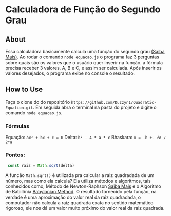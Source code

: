 # Calculadora de Função do Segundo Grau

## About
 Essa calculadora basicamente calcula uma função do segundo grau [(Saiba Mais)](https://pt.wikipedia.org/wiki/Fun%C3%A7%C3%A3o_quadr%C3%A1tica). Ao rodar o comando ``node equacao.js`` o programa faz 3 perguntas sobre quais são os valores que o usuário quer inserir na função.
 a fórmula precisa receber 3 valores, A, B e C, e assim ser calculada. Após inserir os valores desejados, o programa exibe no console o resultado.

 ## How to Use
 Faça o clone do do repositório ``https://github.com/Duzzyn1/Quadratic-Equation.git``. Em seguida abra o terminal na pasta do projeto e digite o comando ``node equacao.js``.

 ### Fórmulas
 Equação: ``ax² + bx + c = 0``
 Delta: ``b² - 4 * a * c``
 Bhaskara: ``x = -b +- √Δ / 2*a``

### Pontos:
```javascript
 const raiz = Math.sqrt(delta)
```
A função ``Math.sqrt()`` é utilizada pra calcular a raiz quadradada de um número, mas como ela calcula? Ela utiliza métodos e algoritmos, tais conhecidos como; Método de Newton-Raphson [Saiba Mais](https://pt.wikipedia.org/wiki/M%C3%A9todo_de_Newton%E2%80%93Raphson) e o Algoritmo de Babilônia [Babylonian Method](https://en.wikipedia.org/wiki/Methods_of_computing_square_roots). O resultado fornecido pela função, na verdade é uma aproximação do valor real da raiz quadradada, o computador não calcula a raiz quadrada exata no sentido matemático rigoroso, ele nos dá um valor muito próximo do valor real da raiz quadrada.
